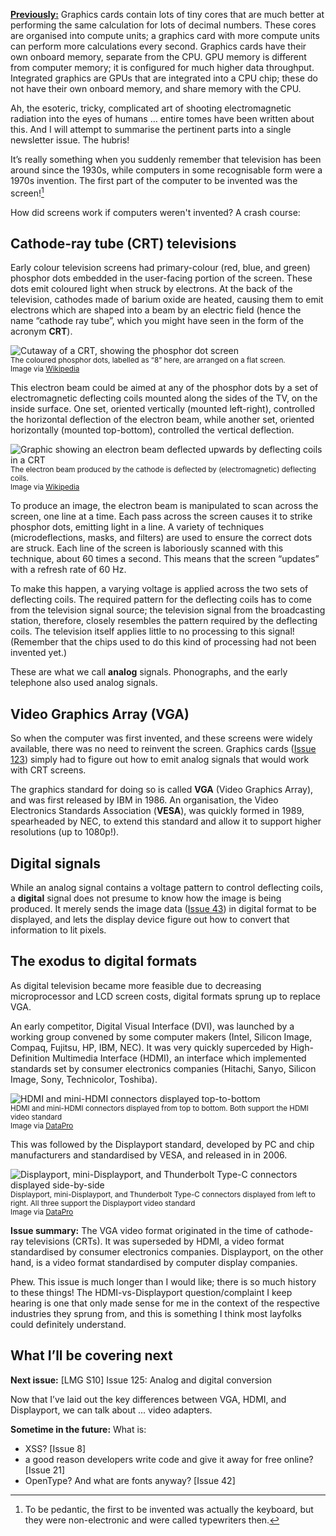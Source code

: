 [**Previously:**](https://buttondown.email/laymansguide/archive/) Graphics cards contain lots of tiny cores that are much better at performing the same calculation for lots of decimal numbers. These cores are organised into compute units; a graphics card with more compute units can perform more calculations every second. Graphics cards have their own onboard memory, separate from the CPU. GPU memory is different from computer memory; it is configured for much higher data throughput. Integrated graphics are GPUs that are integrated into a CPU chip; these do not have their own onboard memory, and share memory with the CPU.

Ah, the esoteric, tricky, complicated art of shooting electromagnetic radiation into the eyes of humans … entire tomes have been written about this. And I will attempt to summarise the pertinent parts into a single newsletter issue. The hubris!

It’s really something when you suddenly remember that television has been around since the 1930s, while computers in some recognisable form were a 1970s invention. The first part of the computer to be invented was the screen![^1]

[^1]: To be pedantic, the first to be invented was actually the keyboard, but they were non-electronic and were called typewriters then.

How did screens work if computers weren't invented? A crash course:

## Cathode-ray tube (CRT) televisions

Early colour television screens had primary-colour (red, blue, and green) phosphor dots embedded in the user-facing portion of the screen. These dots emit coloured light when struck by electrons. At the back of the television, cathodes made of barium oxide are heated, causing them to emit electrons which are shaped into a beam by an electric field (hence the name “cathode ray tube”, which you might have seen in the form of the acronym **CRT**).

![Cutaway of a CRT, showing the phosphor dot screen](https://raw.githubusercontent.com/ngjunsiang/laymansguide/release/season10/issue124/issue124_01.png)<br />
<small>The coloured phosphor dots, labelled as “8” here, are arranged on a flat screen.<br />Image via [Wikipedia](https://en.wikipedia.org/wiki/Cathode-ray_tube)</small>

This electron beam could be aimed at any of the phosphor dots by a set of electromagnetic deflecting coils mounted along the sides of the TV, on the inside surface. One set, oriented vertically (mounted left-right), controlled the horizontal deflection of the electron beam, while another set, oriented horizontally (mounted top-bottom), controlled the vertical deflection.

![Graphic showing an electron beam deflected upwards by deflecting coils in a CRT](https://raw.githubusercontent.com/ngjunsiang/laymansguide/release/season10/issue124/issue124_02.png)<br />
<small>The electron beam produced by the cathode is deflected by (electromagnetic) deflecting coils.<br />Image via [Wikipedia](https://en.wikipedia.org/wiki/Cathode-ray_tube)</small>

To produce an image, the electron beam is manipulated to scan across the screen, one line at a time. Each pass across the screen causes it to strike phosphor dots, emitting light in a line. A variety of techniques (microdeflections, masks, and filters) are used to ensure the correct dots are struck. Each line of the screen is laboriously scanned with this technique, about 60 times a second. This means that the screen “updates” with a refresh rate of 60 Hz.

To make this happen, a varying voltage is applied across the two sets of deflecting coils. The required pattern for the deflecting coils has to come from the television signal source; the television signal from the broadcasting station, therefore, closely resembles the pattern required by the deflecting coils. The television itself applies little to no processing to this signal! (Remember that the chips used to do this kind of processing had not been invented yet.)

These are what we call **analog** signals. Phonographs, and the early telephone also used analog signals.

## Video Graphics Array (VGA)

So when the computer was first invented, and these screens were widely available, there was no need to reinvent the screen. Graphics cards ([Issue 123]()) simply had to figure out how to emit analog signals that would work with CRT screens.

The graphics standard for doing so is called **VGA** (Video Graphics Array), and was first released by IBM in 1986. An organisation, the Video Electronics Standards Association (**VESA**), was quickly formed in 1989, spearheaded by NEC, to extend this standard and allow it to support higher resolutions (up to 1080p!).

## Digital signals

While an analog signal contains a voltage pattern to control deflecting coils, a **digital** signal does not presume to know how the image is being produced. It merely sends the image data ([Issue 43](https://buttondown.email/laymansguide/archive/lmg-s4-issue-43-images-a-mosaic-of-3-colours/)) in digital format to be displayed, and lets the display device figure out how to convert that information to lit pixels.

## The exodus to digital formats

As digital television became more feasible due to decreasing microprocessor and LCD screen costs, digital formats sprung up to replace VGA.

An early competitor, Digital Visual Interface (DVI), was launched by a working group convened by some computer makers (Intel, Silicon Image, Compaq, Fujitsu, HP, IBM, NEC). It was very quickly superceded by High-Definition Multimedia Interface (HDMI), an interface which implemented standards set by consumer electronics companies (Hitachi, Sanyo, Silicon Image, Sony, Technicolor, Toshiba).

![HDMI and mini-HDMI connectors displayed top-to-bottom](https://raw.githubusercontent.com/ngjunsiang/laymansguide/release/season10/issue124/issue124_03.jpg)<br />
<small>HDMI and mini-HDMI connectors displayed from top to bottom. Both support the HDMI video standard<br />Image via [DataPro](https://www.datapro.net/techinfo/hdmi_info.html)</small>

This was followed by the Displayport standard, developed by PC and chip manufacturers and standardised by VESA, and released in in 2006.

![Displayport, mini-Displayport, and Thunderbolt Type-C connectors displayed side-by-side](https://raw.githubusercontent.com/ngjunsiang/laymansguide/release/season10/issue124/issue124_04.jpg)<br />
<small>Displayport, mini-Displayport, and Thunderbolt Type-C connectors displayed from left to right. All three support the Displayport video standard<br />Image via [DataPro](https://www.datapro.net/techinfo/displayport_info.html)</small>

**Issue summary:** The VGA video format originated in the time of cathode-ray televisions (CRTs). It was superseded by HDMI, a video format standardised by consumer electronics companies. Displayport, on the other hand, is a video format standardised by computer display companies.

Phew. This issue is much longer than I would like; there is so much history to these things! The HDMI-vs-Displayport question/complaint I keep hearing is one that only made sense for me in the context of the respective industries they sprung from, and this is something I think most layfolks could definitely understand.

## What I’ll be covering next

**Next issue:** [LMG S10] Issue 125: Analog and digital conversion

Now that I’ve laid out the key differences between VGA, HDMI, and Displayport, we can talk about ... video adapters.

**Sometime in the future:** What is:

- XSS? [Issue 8]
- a good reason developers write code and give it away for free online? [Issue 21]
- OpenType? And what are fonts anyway? [Issue 42]
